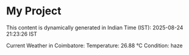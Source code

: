 # My Project

This content is dynamically generated in Indian Time (IST): 2025-08-24 21:23:26 IST


Current Weather in Coimbatore:
Temperature: 26.88 °C
Condition: haze
